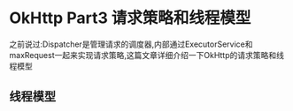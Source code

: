 # OkHttp Part3  请求策略和线程模型

之前说过:Dispatcher是管理请求的调度器,内部通过ExecutorService和maxRequest一起来实现请求策略,这篇文章详细介绍一下OkHttp的请求策略和线程模型

## 线程模型

